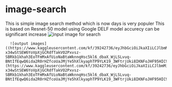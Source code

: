 # image-search
This is simple image search method which is now days is very populer
This is based on Resnet-50 model using Google DELF model accurecy can be significant increase 
    ![input image for search](https://www.kaggleusercontent.com/kf/39242736/eyJhbGciOiJkaXIiLCJlbmMiOiJBMTI4Q0JDLUhTMjU2In0..NYEd3jsS5vuHqT8Pqe2wJA.A5t4NyvfxsQnQ8F1D8M2JbtoGmEeudBoJAUlmEviGG0XrVtNR0HKf7YAZc091US_RPR9ofX66DuSCncQKmVWOvG3Zpj3V8rz1YgtzlQzQ21XWWL89SmhCEQ_xcsqByNuS1v3DO3UPW_KLACng0WaqCUeCYL4BGcLjb6cBqyF9n87dPC7xbMdkMr7IpFo93G4UIvRZuLdzydvOqF9f4uOtogKNGdNXa7BZi4BDYHPPz3_T5BDd-x34wStSEW6YoVpXjGCRdfTakVO2Pxvsz-SBRkb1khah3EoTFmMxAfUioNaBtaWknnqHsc5kl6_dbaX_WjLSLvuq-BNtIfEqwQ6ida2R0rHZfcoUaJMjYe5hXlkyaphTP9YLK19_3WFtrjUki8IKNFoJHF95HIC9ubti4aB57SOmjIXmykOzvUxDGnLNaVcUNiosPcRPkezzd1X0UK2vLWBhmUN2f1YuMD0d27mq6KlX_lZfa1PL2Yv5dFxZLwZe8myGKrcMu8tPqLkbW_0DyZalmzzBFOvTzZrWf69d8QuiQu6_vtHicWVzoJSFCzuIJZOpmK3bqw7EH1zrOsIS8nxsFPsUyWCj5yd8AHJ0qyWkxgo9o66LhAdPawsvY8ALm95JwXRi_2dadW7QiSZpAiplLAv1B8MOaxzfeTZHGO8hEFt8_Ky8jA8RPJbGnnBXDit4qehVln1woJs.YXgxHpk1gh5ZRVkCCdq6Ag/__results___files/__results___22_1.png)
    
    
      ![output images] ((https://www.kaggleusercontent.com/kf/39242736/eyJhbGciOiJkaXIiLCJlbmMiOiJBMTI4Q0JDLUhTMjU2In0..NYEd3jsS5vuHqT8Pqe2wJA.A5t4NyvfxsQnQ8F1D8M2JbtoGmEeudBoJAUlmEviGG0XrVtNR0HKf7YAZc091US_RPR9ofX66DuSCncQKmVWOvG3Zpj3V8rz1YgtzlQzQ21XWWL89SmhCEQ_xcsqByNuS1v3DO3UPW_KLACng0WaqCUeCYL4BGcLjb6cBqyF9n87dPC7xbMdkMr7IpFo93G4UIvRZuLdzydvOqF9f4uOtogKNGdNXa7BZi4BDYHPPz3_T5BDd-x34wStSEW6YoVpXjGCRdfTakVO2Pxvsz-SBRkb1khah3EoTFmMxAfUioNaBtaWknnqHsc5kl6_dbaX_WjLSLvuq-BNtIfEqwQ6ida2R0rHZfcoUaJMjYe5hXlkyaphTP9YLK19_3WFtrjUki8IKNFoJHF95HIC9ubti4aB57SOmjIXmykOzvUxDGnLNaVcUNiosPcRPkezzd1X0UK2vLWBhmUN2f1YuMD0d27mq6KlX_lZfa1PL2Yv5dFxZLwZe8myGKrcMu8tPqLkbW_0DyZalmzzBFOvTzZrWf69d8QuiQu6_vtHicWVzoJSFCzuIJZOpmK3bqw7EH1zrOsIS8nxsFPsUyWCj5yd8AHJ0qyWkxgo9o66LhAdPawsvY8ALm95JwXRi_2dadW7QiSZpAiplLAv1B8MOaxzfeTZHGO8hEFt8_Ky8jA8RPJbGnnBXDit4qehVln1woJs.YXgxHpk1gh5ZRVkCCdq6Ag/__results___files/__results___22_3.png),(https://www.kaggleusercontent.com/kf/39242736/eyJhbGciOiJkaXIiLCJlbmMiOiJBMTI4Q0JDLUhTMjU2In0..NYEd3jsS5vuHqT8Pqe2wJA.A5t4NyvfxsQnQ8F1D8M2JbtoGmEeudBoJAUlmEviGG0XrVtNR0HKf7YAZc091US_RPR9ofX66DuSCncQKmVWOvG3Zpj3V8rz1YgtzlQzQ21XWWL89SmhCEQ_xcsqByNuS1v3DO3UPW_KLACng0WaqCUeCYL4BGcLjb6cBqyF9n87dPC7xbMdkMr7IpFo93G4UIvRZuLdzydvOqF9f4uOtogKNGdNXa7BZi4BDYHPPz3_T5BDd-x34wStSEW6YoVpXjGCRdfTakVO2Pxvsz-SBRkb1khah3EoTFmMxAfUioNaBtaWknnqHsc5kl6_dbaX_WjLSLvuq-BNtIfEqwQ6ida2R0rHZfcoUaJMjYe5hXlkyaphTP9YLK19_3WFtrjUki8IKNFoJHF95HIC9ubti4aB57SOmjIXmykOzvUxDGnLNaVcUNiosPcRPkezzd1X0UK2vLWBhmUN2f1YuMD0d27mq6KlX_lZfa1PL2Yv5dFxZLwZe8myGKrcMu8tPqLkbW_0DyZalmzzBFOvTzZrWf69d8QuiQu6_vtHicWVzoJSFCzuIJZOpmK3bqw7EH1zrOsIS8nxsFPsUyWCj5yd8AHJ0qyWkxgo9o66LhAdPawsvY8ALm95JwXRi_2dadW7QiSZpAiplLAv1B8MOaxzfeTZHGO8hEFt8_Ky8jA8RPJbGnnBXDit4qehVln1woJs.YXgxHpk1gh5ZRVkCCdq6Ag/__results___files/__results___22_3.png))
    
